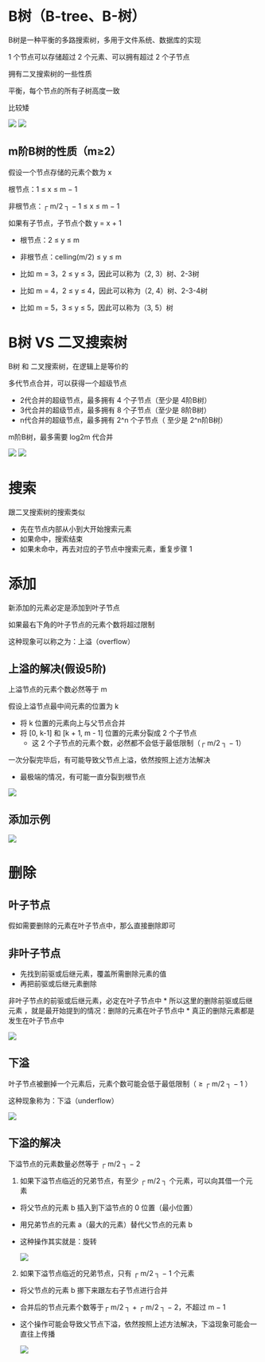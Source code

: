 # B树（B-tree、B-树）
  B树是一种平衡的多路搜索树，多用于文件系统、数据库的实现

  1 个节点可以存储超过 2 个元素、可以拥有超过 2 个子节点

  拥有二叉搜索树的一些性质

  平衡，每个节点的所有子树高度一致

  比较矮

  ![](pic/1.png)
  ![](pic/2.png) 

## m阶B树的性质（m≥2）
  假设一个节点存储的元素个数为 x

  根节点：1 ≤ x ≤ m − 1

  非根节点：┌ m/2 ┐ − 1 ≤ x ≤ m − 1

  如果有子节点，子节点个数 y = x + 1

  * 根节点：2 ≤ y ≤ m
  * 非根节点：celling(m/2) ≤ y ≤ m

  * 比如 m = 3，2 ≤ y ≤ 3，因此可以称为（2, 3）树、2-3树
  * 比如 m = 4，2 ≤ y ≤ 4，因此可以称为（2, 4）树、2-3-4树
  * 比如 m = 5，3 ≤ y ≤ 5，因此可以称为（3, 5）树

# B树 VS 二叉搜索树
  B树 和 二叉搜索树，在逻辑上是等价的

  多代节点合并，可以获得一个超级节点
  * 2代合并的超级节点，最多拥有 4 个子节点（至少是 4阶B树）
  * 3代合并的超级节点，最多拥有 8 个子节点（至少是 8阶B树）
  * n代合并的超级节点，最多拥有 2^n 个子节点（ 至少是 2^n阶B树）

  m阶B树，最多需要 log2m 代合并

  ![](pic/3.png)
  ![](pic/4.png)

# 搜索
  跟二叉搜索树的搜索类似
  
  * 先在节点内部从小到大开始搜索元素
  * 如果命中，搜索结束
  * 如果未命中，再去对应的子节点中搜索元素，重复步骤 1

# 添加
  新添加的元素必定是添加到叶子节点

  如果最右下角的叶子节点的元素个数将超过限制

  这种现象可以称之为：上溢（overflow）

## 上溢的解决(假设5阶)
  上溢节点的元素个数必然等于 m

  假设上溢节点最中间元素的位置为 k
  * 将 k 位置的元素向上与父节点合并
  * 将 [0, k-1] 和 [k + 1, m - 1] 位置的元素分裂成 2 个子节点
    * 这 2 个子节点的元素个数，必然都不会低于最低限制（┌ m/2 ┐ − 1）
  
  一次分裂完毕后，有可能导致父节点上溢，依然按照上述方法解决
  * 最极端的情况，有可能一直分裂到根节点

  ![](pic/5.png)

## 添加示例
![](pic/6.png)

# 删除 

## 叶子节点
  假如需要删除的元素在叶子节点中，那么直接删除即可

## 非叶子节点
  * 先找到前驱或后继元素，覆盖所需删除元素的值
  * 再把前驱或后继元素删除

  非叶子节点的前驱或后继元素，必定在叶子节点中
    * 所以这里的删除前驱或后继元素 ，就是最开始提到的情况：删除的元素在叶子节点中
    * 真正的删除元素都是发生在叶子节点中
  
  ![](pic/7.png)

## 下溢
  叶子节点被删掉一个元素后，元素个数可能会低于最低限制（ ≥ ┌ m/2 ┐ − 1 ）

  这种现象称为：下溢（underflow）

  ![](pic/8.png)

## 下溢的解决
  下溢节点的元素数量必然等于 ┌ m/2 ┐ − 2
  
  1. 如果下溢节点临近的兄弟节点，有至少 ┌ m/2 ┐ 个元素，可以向其借一个元素
  * 将父节点的元素 b 插入到下溢节点的 0 位置（最小位置）
  * 用兄弟节点的元素 a（最大的元素）替代父节点的元素 b
  * 这种操作其实就是：旋转

    ![](pic/9.png)

  2. 如果下溢节点临近的兄弟节点，只有 ┌ m/2 ┐ − 1 个元素
  * 将父节点的元素 b 挪下来跟左右子节点进行合并
  * 合并后的节点元素个数等于┌ m/2 ┐ + ┌ m/2 ┐ − 2，不超过 m − 1
  * 这个操作可能会导致父节点下溢，依然按照上述方法解决，下溢现象可能会一直往上传播

    ![](pic/10.png)

